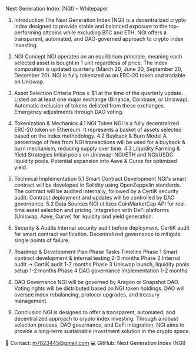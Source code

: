 Next Generation Index (NGI) – Whitepaper
1. Introduction
The Next Generation Index (NGI) is a decentralized crypto index designed to provide stable and balanced exposure to the top-performing altcoins while excluding BTC and ETH. NGI offers a transparent, automated, and DAO-governed approach to crypto index investing.

2. NGI Concept
NGI operates on an equilibrium principle, meaning each selected asset is bought in 1 unit regardless of price.
The index composition is updated quarterly (March 20, June 20, September 20, December 20).
NGI is fully tokenized as an ERC-20 token and tradable on Uniswap.
3. Asset Selection Criteria
Price ≥ $1 at the time of the quarterly update.
Listed on at least one major exchange (Binance, Coinbase, or Uniswap).
Automatic exclusion of tokens delisted from these exchanges.
Emergency adjustments through DAO voting.
4. Tokenization & Mechanics
4.1 NGI Token
NGI is a fully decentralized ERC-20 token on Ethereum.
It represents a basket of assets selected based on the index methodology.
4.2 Buyback & Burn Model
A percentage of fees from NGI transactions will be used for a buyback & burn mechanism, reducing supply over time.
4.3 Liquidity Farming & Yield Strategies
Initial pools on Uniswap:
NGI/ETH and NGI/USDC liquidity pools.
Potential expansion into Aave & Curve for optimized yield.
5. Technical Implementation
5.1 Smart Contract Development
NGI's smart contract will be developed in Solidity using OpenZeppelin standards.
The contract will be audited internally, followed by a CertiK security audit.
Contract deployment and updates will be controlled by DAO governance.
5.2 Data Sources
NGI utilizes CoinMarketCap API for real-time asset selection and pricing.
Integration with DeFi platforms (Uniswap, Aave, Curve) for liquidity and yield generation.
6. Security & Audits
Internal security audit before deployment.
CertiK audit for smart contract verification.
Decentralized governance to mitigate single points of failure.
7. Roadmap & Development Plan
Phase	Tasks	Timeline
Phase 1	Smart contract development & internal testing	2-3 months
Phase 2	Internal audit → CertiK audit	1-2 months
Phase 3	Uniswap launch, liquidity pools setup	1-2 months
Phase 4	DAO governance implementation	1-2 months
8. DAO Governance
NGI will be governed by Aragon or Snapshot DAO.
Voting rights will be distributed based on NGI token holdings.
DAO will oversee index rebalancing, protocol upgrades, and treasury management.
9. Conclusion
NGI is designed to offer a transparent, automated, and decentralized approach to crypto index investing. Through a robust selection process, DAO governance, and DeFi integration, NGI aims to provide a long-term sustainable investment solution in the crypto space.

📩 Contact: m7823445@gmail.com
💻 GitHub: Next Generation Index (NGI)
